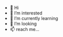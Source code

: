 - 👋 Hi
- 👀 I’m interested
- 🌱 I’m currently learning
- 💞️ I’m looking
- 📫 reach me...

<!---
a ✨ special ✨ repository because it's [REDACTED] appears on a GitHub profile.
You can change.
--->

